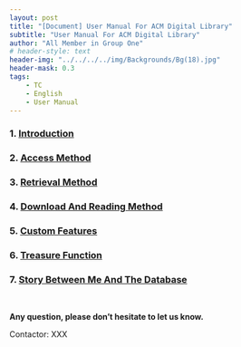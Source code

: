 ```yaml
---
layout: post
title: "[Document] User Manual For ACM Digital Library"
subtitle: "User Manual For ACM Digital Library"
author: "All Member in Group One"
# header-style: text
header-img: "../../../../img/Backgrounds/Bg(18).jpg"
header-mask: 0.3
tags:
    - TC
    - English
    - User Manual
---
```


###  1. <a name='Introduction..ACM-Introductionindex.html'></a>[Introduction](../ACM-Introduction/index.html)

###  2. <a name='AccessMethod..ACM-Access-Methodindex.html'></a>[Access Method](../ACM-Access-Method/index.html)

###  3. <a name='RetrievalMethod..ACM-Retrieval-Methodindex.html'></a>[Retrieval Method](../ACM-Retrieval-Methods/index.html)

###  4. <a name='DownloadAndReadingMethod..ACM-Download-And-Reading-Methodindex.html'></a>[Download And Reading Method](../ACM-Download-And-Reading-Methods/index.html)

###  5. <a name='CustomFeatures..ACM-Custom-Featuresindex.html'></a>[Custom Features](../ACM-Custom-Features/index.html)

###  6. <a name='TreasureFunction..ACM-Treasure-Functionindex.html'></a>[Treasure Function](../ACM-Treasure-Function/index.html)

###  7. <a name='StoryBetweenMeAndTheDatabase..ACM-Story-Between-Me-And-The-Databaseindex.html'></a>[Story Between Me And The Database](../ACM-Story-Between-Me-And-The-Database/index.html)

<br>

**Any question, please don’t hesitate to let us know.**

Contactor: XXX

